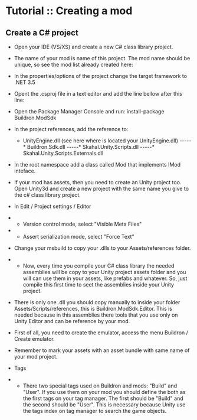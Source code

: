 # Tutorial :: Creating a mod


## Create a C# project
* Open your IDE (VS/XS) and create a new C# class library project.
* The name of your mod is name of this project. The mod name should be unique, so see the mod list already created here: 
* In the properties/options of the project change the target framework to .NET 3.5
* Opent the .csproj file in a text editor and add the line bellow after this line:
  <Import Project="$(MSBuildBinPath)\Microsoft.CSharp.targets" />
  <Import Project="..\msbuilds\Buildron.ClassicMods.targets" />
* Open the Package Manager Console and run: install-package Buildron.ModSdk
* In the project references, add the reference to:
	* UnityEngine.dll (see here where is located your UnityEngine.dll)
	-----* Buildron.Sdk.dll
	-----* Skahal.Unity.Scripts.dll
	-----* Skahal.Unity.Scripts.Externals.dll
* In the root namespace add a class called Mod that implements IMod inteface.


* If your mod has assets, then  you need to create an Unity project too. Open Unity3d and create a new project with the same name you give to the c# class library project.
* In Edit / Project settings / Editor
* * Version control mode, select "Visible Meta Files"
* * Assert serialization mode, select "Force Text"
* Change your msbuild to copy your .dlls to your  Assets/references folder.
* * Now, every time you compile your C# class library the needed assemblies will be copy to your Unity project assets folder and you will can use them in your assets, like prefabs and whatever. So, just compile this first time to seet the assemblies inside your Unity project.
* There is only one .dll you should copy manually to inside your folder Assets/Scripts/references, this is Buildron.ModSdk.Editor. This is needed because in this assemblies there tools that you use only on Unity Editor and can be reference by your mod.
* First of all, you need to create the emulator, access the menu Buildron / Create emulator.
* Remember to mark your assets with an asset bundle with same name of your mod project.



* Tags
* * There two special tags used on Buildron and mods: "Build" and "User". If you use them on your mod you should define the both as the first tags on your tag manager. The first should be "Build" and the second should be "User". This is necessary because Unity use the tags index on tag manager to search the game objects.